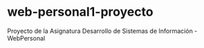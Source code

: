 # web-personal1-proyecto
Proyecto de la Asignatura Desarrollo de Sistemas de Información - WebPersonal
